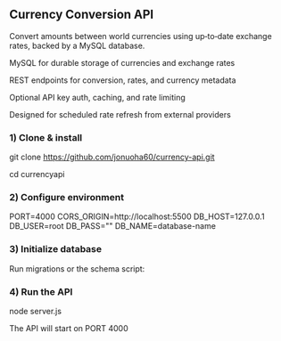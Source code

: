 ## Currency Conversion API
Convert amounts between world currencies using up‑to‑date exchange rates, backed by a MySQL database.


MySQL for durable storage of currencies and exchange rates

REST endpoints for conversion, rates, and currency metadata

Optional API key auth, caching, and rate limiting

Designed for scheduled rate refresh from external providers

### 1) Clone & install

git clone https://github.com/jonuoha60/currency-api.git

cd currencyapi

### 2) Configure environment
PORT=4000
CORS_ORIGIN=http://localhost:5500
DB_HOST=127.0.0.1
DB_USER=root
DB_PASS=""
DB_NAME=database-name

### 3) Initialize database
Run migrations or the schema script:

### 4) Run the API
node server.js

The API will start on PORT 4000
